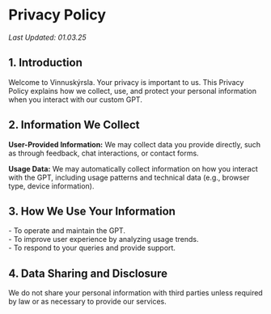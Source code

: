   <h1>Privacy Policy</h1>
  <p><em>Last Updated: 01.03.25</em></p>
  
  <h2>1. Introduction</h2>
  <p>Welcome to Vinnuskýrsla. Your privacy is important to us. This Privacy Policy explains how we collect, use, and protect your personal information when you interact with our custom GPT.</p>
  
  <h2>2. Information We Collect</h2>
  <p><strong>User-Provided Information:</strong> We may collect data you provide directly, such as through feedback, chat interactions, or contact forms.</p>
  <p><strong>Usage Data:</strong> We may automatically collect information on how you interact with the GPT, including usage patterns and technical data (e.g., browser type, device information).</p>
  
  <h2>3. How We Use Your Information</h2>
  <p>
    - To operate and maintain the GPT.<br>
    - To improve user experience by analyzing usage trends.<br>
    - To respond to your queries and provide support.
  </p>
  
  <h2>4. Data Sharing and Disclosure</h2>
  <p>We do not share your personal information with third parties unless required by law or as necessary to provide our services.</p>
  
  <!-- Add more sections as needed -->
</body>
</html>
